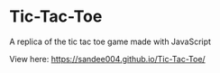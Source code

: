 # Tic-Tac-Toe
A replica of the tic tac toe game made with JavaScript 

View here: https://sandee004.github.io/Tic-Tac-Toe/
